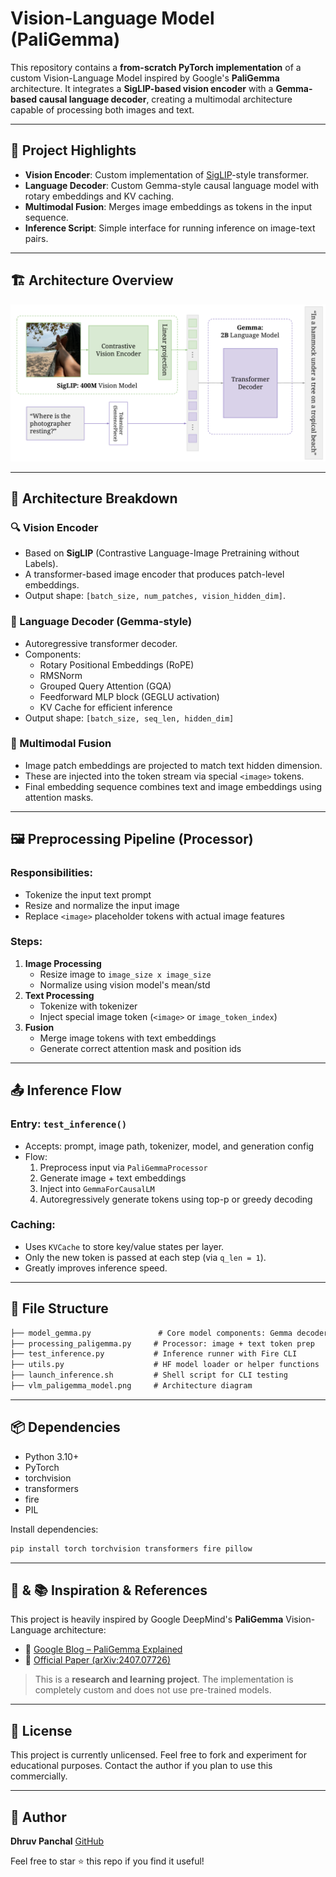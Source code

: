 # Vision-Language Model (PaliGemma)

This repository contains a **from-scratch PyTorch implementation** of a custom Vision-Language Model inspired by Google's **PaliGemma** architecture. It integrates a **SigLIP-based vision encoder** with a **Gemma-based causal language decoder**, creating a multimodal architecture capable of processing both images and text.

---

## 🚀 Project Highlights

* **Vision Encoder**: Custom implementation of [SigLIP](https://arxiv.org/abs/2306.10883)-style transformer.
* **Language Decoder**: Custom Gemma-style causal language model with rotary embeddings and KV caching.
* **Multimodal Fusion**: Merges image embeddings as tokens in the input sequence.
* **Inference Script**: Simple interface for running inference on image-text pairs.

---

## 🏗️ Architecture Overview

![Architecture Diagram](vlm_paligemma_model.png)


---

## 📐 Architecture Breakdown

### 🔍 Vision Encoder
- Based on **SigLIP** (Contrastive Language-Image Pretraining without Labels).
- A transformer-based image encoder that produces patch-level embeddings.
- Output shape: `[batch_size, num_patches, vision_hidden_dim]`.

### 🧠 Language Decoder (Gemma-style)
- Autoregressive transformer decoder.
- Components:
  - Rotary Positional Embeddings (RoPE)
  - RMSNorm
  - Grouped Query Attention (GQA)
  - Feedforward MLP block (GEGLU activation)
  - KV Cache for efficient inference
- Output shape: `[batch_size, seq_len, hidden_dim]`

### 🔄 Multimodal Fusion
- Image patch embeddings are projected to match text hidden dimension.
- These are injected into the token stream via special `<image>` tokens.
- Final embedding sequence combines text and image embeddings using attention masks.

---

## 🖼️ Preprocessing Pipeline (Processor)

### Responsibilities:
- Tokenize the input text prompt
- Resize and normalize the input image
- Replace `<image>` placeholder tokens with actual image features

### Steps:
1. **Image Processing**
   - Resize image to `image_size x image_size`
   - Normalize using vision model's mean/std
2. **Text Processing**
   - Tokenize with tokenizer
   - Inject special image token (`<image>` or `image_token_index`)
3. **Fusion**
   - Merge image tokens with text embeddings
   - Generate correct attention mask and position ids

---

## 📤 Inference Flow

### Entry: `test_inference()`
- Accepts: prompt, image path, tokenizer, model, and generation config
- Flow:
  1. Preprocess input via `PaliGemmaProcessor`
  2. Generate image + text embeddings
  3. Inject into `GemmaForCausalLM`
  4. Autoregressively generate tokens using top-p or greedy decoding

### Caching:
- Uses `KVCache` to store key/value states per layer.
- Only the new token is passed at each step (via `q_len = 1`).
- Greatly improves inference speed.

---

## 📁 File Structure

```txt
├── model_gemma.py               # Core model components: Gemma decoder, attention, MLP
├── processing_paligemma.py     # Processor: image + text token prep
├── test_inference.py           # Inference runner with Fire CLI
├── utils.py                    # HF model loader or helper functions
├── launch_inference.sh         # Shell script for CLI testing
├── vlm_paligemma_model.png     # Architecture diagram

```

---

## 📦 Dependencies

* Python 3.10+
* PyTorch
* torchvision
* transformers
* fire
* PIL

Install dependencies:

```bash
pip install torch torchvision transformers fire pillow
```

---




## 🧠 & 📚 Inspiration & References

This project is heavily inspired by Google DeepMind's **PaliGemma** Vision-Language architecture:

* 🔗 [Google Blog – PaliGemma Explained](https://developers.googleblog.com/en/gemma-explained-paligemma-architecture/)
* 📄 [Official Paper (arXiv:2407.07726)](https://arxiv.org/abs/2407.07726)

> This is a **research and learning project**. The implementation is completely custom and does not use pre-trained models.


---

## 📜 License

This project is currently unlicensed. Feel free to fork and experiment for educational purposes. Contact the author if you plan to use this commercially.

---

## 🔖 Author

**Dhruv Panchal**
[GitHub](https://github.com/panchaldhruv27223)

Feel free to star ⭐ this repo if you find it useful!
